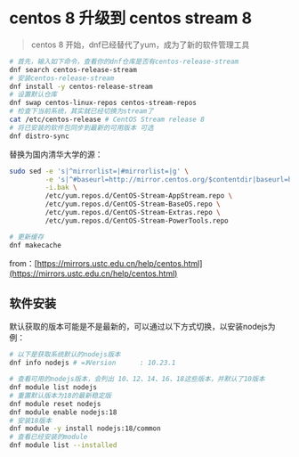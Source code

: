 # centos 8 升级到 centos stream 8

> centos 8 开始，dnf已经替代了yum，成为了新的软件管理工具

```bash
# 首先，输入如下命令，查看你的dnf仓库是否有centos-release-stream
dnf search centos-release-stream
# 安装centos-release-stream
dnf install -y centos-release-stream
# 设置默认仓库
dnf swap centos-linux-repos centos-stream-repos
# 检查下当前系统，其实就已经切换为stream了
cat /etc/centos-release # CentOS Stream release 8
# 将已安装的软件包同步到最新的可用版本 可选
dnf distro-sync
```

替换为国内清华大学的源：

```bash
sudo sed -e 's|^mirrorlist=|#mirrorlist=|g' \
         -e 's|^#baseurl=http://mirror.centos.org/$contentdir|baseurl=https://mirrors.ustc.edu.cn/centos|g' \
         -i.bak \
         /etc/yum.repos.d/CentOS-Stream-AppStream.repo \
         /etc/yum.repos.d/CentOS-Stream-BaseOS.repo \
         /etc/yum.repos.d/CentOS-Stream-Extras.repo \
         /etc/yum.repos.d/CentOS-Stream-PowerTools.repo
```

```bash
# 更新缓存
dnf makecache
```

from：[https://mirrors.ustc.edu.cn/help/centos.html](https://mirrors.ustc.edu.cn/help/centos.html)

## 软件安装

默认获取的版本可能是不是最新的，可以通过以下方式切换，以安装nodejs为例：

```bash
# 以下是获取系统默认的nodejs版本
dnf info nodejs # =》Version      : 10.23.1

# 查看可用的nodejs版本，会列出 10、12、14、16、18这些版本，并默认了10版本
dnf module list nodejs
# 重置默认版本为18的最新稳定版
dnf module reset nodejs
dnf module enable nodejs:18
# 安装18版本
dnf module -y install nodejs:18/common
# 查看已经安装的module
dnf module list --installed
```

